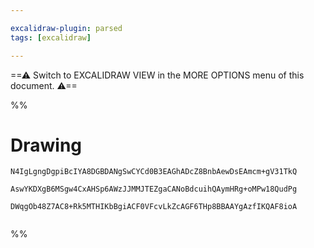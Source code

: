 ```yaml
---

excalidraw-plugin: parsed
tags: [excalidraw]

---
```

==⚠  Switch to EXCALIDRAW VIEW in the MORE OPTIONS menu of this document. ⚠==


%%
# Drawing
```compressed-json
N4IgLgngDgpiBcIYA8DGBDANgSwCYCd0B3EAGhADcZ8BnbAewDsEAmcm+gV31TkQ

AswYKDXgB6MSgw4CxAHSp6AWzJJMMJTEZgaCANoBdcuihQAymHRg+oMPw18QudPg

DWqgOb48Z7AC8+Rk5MTHIKbBgiACF0VFcvLkZcAGF6THp8BBAAYgAzfIKQAF8ioA


```
%%